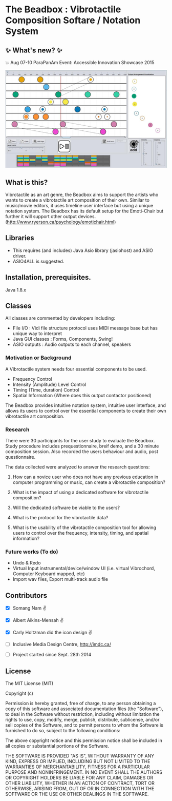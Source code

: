 # The Beadbox : Vibrotactile Composition Softare / Notation System

## :sparkles: What's new? :sparkles:
:boom: Aug 07-10 ParaPanAm Event: Accessible Innovation Showcase 2015

![alt text](https://github.com/somang/TheBeadbox/blob/master/TheBeadbox/resources/Screenshot.jpg "Screenshot")

## What is this?
Vibrotactile as an art genre, the Beadbox aims to support the artists who wants to create a vibrotactile art composition of their own. Similar to music/movie editors, it uses timeline user interface but using a unique notation system. The Beadbox has its default setup for the Emoti-Chair but further it will support other output devices. (http://www.ryerson.ca/psychology/emotichair.html)

## Libraries
- This requires (and includes) Java Asio library (jasiohost) and ASIO driver.
- ASIO4ALL is suggested.

## Installation, prerequisites.
Java 1.8.x

## Classes
All classes are commented by developers including:
- File I/O : Vidi file structure protocol uses MIDI message base but has unique way to interpret
- Java GUI classes : Forms, Components, Swing!
- ASIO outputs : Audio outputs to each channel, speakers

### Motivation or Background
A Vibrotactile system needs four essential components to be used.
* Frequency Control
* Intensity (Amplitude) Level Control
* Timing (Time, duration) Control
* Spatial Information (Where does this output contactor positioned)

The Beadbox provides intuitive notation system, intuitive user interface, and allows its users to control over the essential components to create their own vibrotactile art composition.

### Research
There were 30 participants for the user study to evaluate the Beadbox.
Study procedure includes prequestionnaire, breif demo, and a 30 minute composition session.
Also recorded the users behaviour and audio, post questionnaire.

The data collected were analyzed to answer the research questions:

1. How can a novice user who does not have any previous education in computer programming or music, can create a vibrotactile composition?

2. What is the impact of using a dedicated software for vibrotactile composition?

3. Will the dedicated software be viable to the users?

4. What is the protocol for the vibrotactile data?

5. What is the usability of the vibrotactile composition tool for allowing users to control over the frequency, intensity, timing, and spatial information?


### Future works (To do)
- Undo & Redo 
- Virtual Input instrumental/device/window UI (i.e. virtual Vibrochord, Computer Keyboard mapped, etc)
- Import wav files, Export multi-track audio file

## Contributors
- [x] Somang Nam :v:
- [x] Albert Aikins-Mensah :v:
- [x] Carly Holtzman did the icon design :v:
- [ ] Inclusive Media Design Centre, http://imdc.ca/
- [ ] Project started since Sept. 28th 2014



## License

The MIT License (MIT)

Copyright (c) <year> <copyright holders>

Permission is hereby granted, free of charge, to any person obtaining a copy
of this software and associated documentation files (the "Software"), to deal
in the Software without restriction, including without limitation the rights
to use, copy, modify, merge, publish, distribute, sublicense, and/or sell
copies of the Software, and to permit persons to whom the Software is
furnished to do so, subject to the following conditions:

The above copyright notice and this permission notice shall be included in
all copies or substantial portions of the Software.

THE SOFTWARE IS PROVIDED "AS IS", WITHOUT WARRANTY OF ANY KIND, EXPRESS OR
IMPLIED, INCLUDING BUT NOT LIMITED TO THE WARRANTIES OF MERCHANTABILITY,
FITNESS FOR A PARTICULAR PURPOSE AND NONINFRINGEMENT. IN NO EVENT SHALL THE
AUTHORS OR COPYRIGHT HOLDERS BE LIABLE FOR ANY CLAIM, DAMAGES OR OTHER
LIABILITY, WHETHER IN AN ACTION OF CONTRACT, TORT OR OTHERWISE, ARISING FROM,
OUT OF OR IN CONNECTION WITH THE SOFTWARE OR THE USE OR OTHER DEALINGS IN
THE SOFTWARE.
